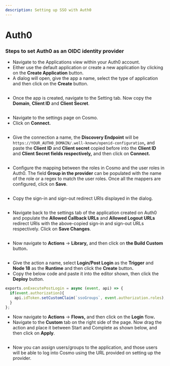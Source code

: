```yaml
---
description: Setting up SSO with Auth0
---
```


# Auth0

### Steps to set Auth0 as an OIDC identity provider

* Navigate to the Applications view within your Auth0 account.
* Either use the default application or create a new application by clicking on the **Create Application** button.
* A dialog will open, give the app a name, select the type of application and then click on the **Create** button.

<figure><img src="../../.gitbook/assets/spaces%2Ff2zpPO8tcaY6tJoaEebc%2Fuploads%2F5mmxr2EZkLgoTPP3Vo98%2Fimage.png" alt=""><figcaption></figcaption></figure>

* Once the app is created, navigate to the Setting tab. Now copy the **Domain**, **Client ID** and **Client Secret**.

<figure><img src="../../.gitbook/assets/spaces%2Ff2zpPO8tcaY6tJoaEebc%2Fuploads%2F6QeJtGNgIA3ZfzZSNbpx%2Fimage.png" alt=""><figcaption></figcaption></figure>

* Navigate to the settings page on Cosmo.
* Click on **Connect.**

<figure><img src="../../.gitbook/assets/spaces%2Ff2zpPO8tcaY6tJoaEebc%2Fuploads%2FQUnLSN2OZXFWyvDnnShs%2FScreenshot%202023-11-03%20at%202.43.41%20PM.png" alt=""><figcaption></figcaption></figure>

* Give the connection a name, the **Discovery Endpoint** will be `https://YOUR_AUTH0_DOMAIN/.well-known/openid-configuration`**,** and paste the **Client ID** and **Client secret** copied before into the **Client ID** and **Client Secret fields respectively,** and then click on **Connect.**

<figure><img src="../../.gitbook/assets/spaces%2Ff2zpPO8tcaY6tJoaEebc%2Fuploads%2FrTGDWycuoEv1l09j4twg%2Fimage.png" alt=""><figcaption></figcaption></figure>

* Configure the mapping between the roles in Cosmo and the user roles in Auth0. The field **Group in the provider** can be populated with the name of the role or a regex to match the user roles. Once all the mappers are configured, click on **Save**.

<figure><img src="../../.gitbook/assets/spaces%2Ff2zpPO8tcaY6tJoaEebc%2Fuploads%2F2JXm7az0v1ThP4BYHC0i%2Fimage.png" alt=""><figcaption></figcaption></figure>

* Copy the sign-in and sign-out redirect URIs displayed in the dialog.

<figure><img src="../../.gitbook/assets/spaces%2Ff2zpPO8tcaY6tJoaEebc%2Fuploads%2Fgk4Pu1e63WeMBdLxwSTp%2Fimage.png" alt=""><figcaption></figcaption></figure>

* Navigate back to the settings tab of the application created on Auth0 and populate the **Allowed Callback URLs** and **Allowed Logout URLs** redirect URIs with the above-copied sign-in and sign-out URLs respectively. Click on **Save Changes**.

<figure><img src="../../.gitbook/assets/spaces%2Ff2zpPO8tcaY6tJoaEebc%2Fuploads%2FCADiuTqdwDfWyII73h6I%2FScreenshot%202023-11-06%20at%201.44.43%20PM.png" alt=""><figcaption></figcaption></figure>

* Now navigate to **Actions** -> **Library,** and then click on **the Build Custom** butto&#x6E;**.**

<figure><img src="../../.gitbook/assets/spaces%2Ff2zpPO8tcaY6tJoaEebc%2Fuploads%2FGKwOyWmxUrrDxrlOSmAh%2Fimage.png" alt=""><figcaption></figcaption></figure>

* Give the action a name, select **Login/Post Login** as the **Trigger** and **Node 18** as the **Runtime** and then click the **Create** butto&#x6E;**.**
* Copy the below code and paste it into the editor shown, then click the **Deploy** button.

```typescript
exports.onExecutePostLogin = async (event, api) => {
  if(event.authorization){
    api.idToken.setCustomClaim(`ssoGroups`, event.authorization.roles);
  }
};
```

* Now navigate to **Actions** -> **Flows,** and then click on the **Login** flo&#x77;**.**
* Navigate to the **Custom** tab on the right side of the page. Now drag the action and place it between Start and Complete as shown below, and then click on **Apply**.

<figure><img src="../../.gitbook/assets/spaces%2Ff2zpPO8tcaY6tJoaEebc%2Fuploads%2Ff8cptqVbEDinipg0r6Lq%2Fimage.png" alt=""><figcaption></figcaption></figure>

* Now you can assign users/groups to the application, and those users will be able to log into Cosmo using the URL provided on setting up the provider.

